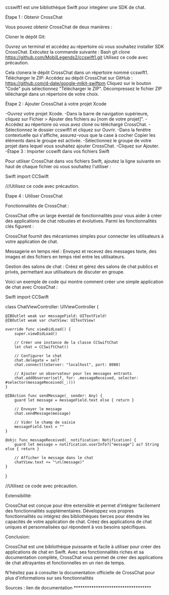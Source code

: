 ccswift1 est une bibliothèque Swift pour integérer une SDK de chat.

Étape 1 : Obtenir CrossChat

Vous pouvez obtenir CrossChat de deux manières :

Cloner le dépôt Git:

Ouvrez un terminal et accédez au répertoire où vous souhaitez installer SDK CrossChat.
Exécutez la commande suivante :
Bash
git clone https://github.com/MobilLegends2/ccswift1.git
Utilisez ce code avec précaution.


Cela clonera le dépôt CrossChat dans un répertoire nommé ccswift1.
Télécharger le ZIP:
Accédez au dépôt CrossChat sur GitHub : https://github.com/d-date/google-mlkit-swiftpm
Cliquez sur le bouton "Code" puis sélectionnez "Télécharger le ZIP".
Décompressez le fichier ZIP téléchargé dans un répertoire de votre choix.


Étape 2 : Ajouter CrossChat à votre projet Xcode

-Ouvrez votre projet Xcode.
-Dans la barre de navigation supérieure, cliquez sur Fichier > Ajouter des fichiers au [nom de votre projet]".
-Accédez au répertoire où vous avez cloné ou téléchargé CrossChat.
-Sélectionnez le dossier ccswift1 et cliquez sur Ouvrir.
-Dans la fenêtre contextuelle qui s'affiche, assurez-vous que la case à cocher Copier les éléments dans le groupe est activée.
-Sélectionnez le groupe de votre projet dans lequel vous souhaitez ajouter CrossChat.
-Cliquez sur Ajouter.
-Étape 3 : Importer ccswift dans vos fichiers Swift

Pour utiliser CrossChat dans vos fichiers Swift, ajoutez la ligne suivante en haut de chaque fichier où vous souhaitez l'utiliser :

Swift
import CCSwift

///Utilisez ce code avec précaution.

Étape 4 : Utiliser CrossChat

Fonctionnalités de CrossChat :

CrossChat offre un large éventail de fonctionnalités pour vous aider à créer des applications de chat robustes et évolutives. Parmi les fonctionnalités clés figurent :

 CrossChat fournit des mécanismes simples pour connecter  les utilisateurs à votre application  de chat.
 
Messagerie en temps réel : Envoyez et recevez des messages texte, des images et des fichiers en temps réel entre les utilisateurs.

Gestion des salons de chat : Créez et gérez des salons de chat publics et privés, permettant aux utilisateurs de discuter en groupe.



Voici un exemple de code qui montre comment créer une simple application de chat avec CrossChat :

Swift
import CCSwift

class ChatViewController: UIViewController {

    @IBOutlet weak var messageField: UITextField!
    @IBOutlet weak var chatView: UITextView!

    override func viewDidLoad() {
        super.viewDidLoad()

        // Créer une instance de la classe CCSwiftChat
        let chat = CCSwiftChat()

        // Configurer le chat
        chat.delegate = self
        chat.connect(toServer: "localhost", port: 8080)

        // Ajouter un observateur pour les messages entrants
        chat.addObserver(self, for: .messageReceived, selector: #selector(messageReceived(_:)))
    }

    @IBAction func sendMessage(_ sender: Any) {
        guard let message = messageField.text else { return }

        // Envoyer le message
        chat.sendMessage(message)

        // Vider le champ de saisie
        messageField.text = ""
    }

    @objc func messageReceived(_ notification: Notification) {
        guard let message = notification.userInfo?["message"] as? String else { return }

        // Afficher le message dans le chat
        chatView.text += "\n\(message)"
    }
}

//Utilisez ce code avec précaution.



Extensibilité:

CrossChat est conçue pour être extensible et permet d'intégrer facilement des fonctionnalités supplémentaires.
Développez vos propres fonctionnalités ou intégrez des bibliothèques tierces pour étendre les capacités de votre application de chat.
Créez des applications de chat uniques et personnalisées qui répondent à vos besoins spécifiques.

Conclusion: 

CrossChat est une bibliothèque puissante et facile à utiliser pour créer des applications de chat en Swift. Avec ses fonctionnalités riches et sa documentation complète, CrossChat vous permet de créer des applications de chat attrayantes et fonctionnelles en un rien de temps.

N'hésitez pas à consulter la documentation officielle de CrossChat pour plus d'informations sur ses fonctionnalités

Sources :
lien de documentation ***********************************
